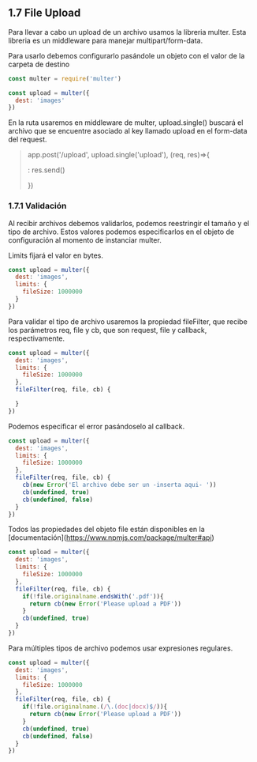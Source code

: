 ## 1.7 File Upload

Para llevar a cabo un upload de un archivo usamos la libreria multer.
Esta libreria es un middleware para manejar multipart/form-data.

Para usarlo debemos configurarlo pasándole un objeto con el valor de la
carpeta de destino

``` javascript
const multer = require('multer')

const upload = multer({
  dest: 'images'
})
```

En la ruta usaremos en middleware de multer, upload.single() buscará el
archivo que se encuentre asociado al key llamado upload en el form-data
del request.

> app.post(\'/upload\', upload.single(\'upload\'), (req, res)=\>{
>
> :   res.send()
>
> })

### 1.7.1 Validación

Al recibir archivos debemos validarlos, podemos reestringir el tamaño y
el tipo de archivo. Estos valores podemos especificarlos en el objeto de
configuración al momento de instanciar multer.

Limits fijará el valor en bytes.

``` javascript
const upload = multer({
  dest: 'images',
  limits: {
    fileSize: 1000000
  }
})
```

Para validar el tipo de archivo usaremos la propiedad fileFilter, que
recibe los parámetros req, file y cb, que son request, file y callback,
respectivamente.

``` javascript
const upload = multer({
  dest: 'images',
  limits: {
    fileSize: 1000000
  },
  fileFilter(req, file, cb) {

  }
})
```

Podemos especificar el error pasándoselo al callback.

``` javascript
const upload = multer({
  dest: 'images',
  limits: {
    fileSize: 1000000
  },
  fileFilter(req, file, cb) {
    cb(new Error('El archivo debe ser un -inserta aqui- '))
    cb(undefined, true)
    cb(undefined, false)
  }
})
```

Todos las propiedades del objeto file están disponibles en la
\[documentación\](<https://www.npmjs.com/package/multer#api>)

``` javascript
const upload = multer({
  dest: 'images',
  limits: {
    fileSize: 1000000
  },
  fileFilter(req, file, cb) {
    if(!file.originalname.endsWith('.pdf')){
      return cb(new Error('Please upload a PDF'))
    }
    cb(undefined, true)
  }
})
```

Para múltiples tipos de archivo podemos usar expresiones regulares.

``` javascript
const upload = multer({
  dest: 'images',
  limits: {
    fileSize: 1000000
  },
  fileFilter(req, file, cb) {
    if(!file.originalname.(/\.(doc|docx)$/)){
      return cb(new Error('Please upload a PDF'))
    }
    cb(undefined, true)
    cb(undefined, false)
  }
})
```
